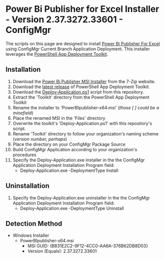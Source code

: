 # Power Bi Publisher for Excel Installer - Version 2.37.3272.33601 - ConfigMgr

The scripts on this page are designed to install [Power Bi Publisher For Excel](https://powerbi.microsoft.com/en-us/excel-dashboard-publisher/) using ConfigMgr Current Branch Application Deployment. This installer leverages the [PowerShell App Deployment Toolkit](http://psappdeploytoolkit.com/).

## Installation

1. Download the [Power Bi Publisher MSI Installer](https://go.microsoft.com/fwlink/?LinkId=722766&clcid=0x409) from the 7-Zip website.
1. Download the [latest release](https://github.com/PSAppDeployToolkit/PSAppDeployToolkit/releases/latest) of PowerShell App Deployment Toolkit.
1. Download the [Deploy-Application.ps1](https://github.com/aentringer/CMAppScripts/raw/master/Microsoft/Power-BI-Publisher-for-Excel/Deploy-Application.ps1) script from this repository.
1. Extract the 'Toolkit' directory from the PowerShell App Deployment Toolkit
1. Rename the installer to 'PowerBIpublisher-x64.msi' (*those [ ] could be a minefield*)
1. Place the renamed MSI in the 'Files' directory
1. Overwrite the toolkit's 'Deploy-Application.ps1' with this repository's script.
1. Rename 'Toolkit' directory to follow your organization's naming scheme (*version number, perhaps*)
1. Place the directory on your ConfigMgr Package Source
1. Build ConfigMgr Application according to your organization's procedures
1. Specify the Deploy-Application.exe installer in the the ConfigMgr Application Deployment Installation Program field:
    * Deploy-Application.exe -DeploymentType Install

## Uninstallation

1. Specify the Deploy-Application.exe uninstaller in the the ConfigMgr Application Deployment Installation Program field:
    * Deploy-Application.exe -DeploymentType Uninstall

## Detection Method

* Windows Installer
  * PowerBIpublisher-x64.msi
    * MSI GUID: {B831E2C2-9F12-4CC0-AA6A-376B62DB8D03}
    * Version (Equals): 2.37.3272.33601

